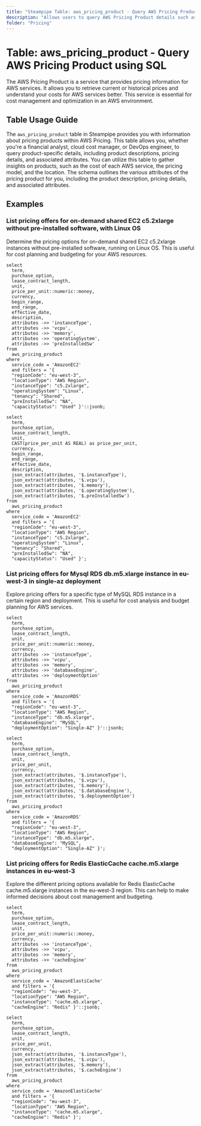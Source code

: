 ```yaml
---
title: "Steampipe Table: aws_pricing_product - Query AWS Pricing Product using SQL"
description: "Allows users to query AWS Pricing Product details such as the product's description, pricing details, and associated attributes."
folder: "Pricing"
---
```


# Table: aws_pricing_product - Query AWS Pricing Product using SQL

The AWS Pricing Product is a service that provides pricing information for AWS services. It allows you to retrieve current or historical prices and understand your costs for AWS services better. This service is essential for cost management and optimization in an AWS environment.

## Table Usage Guide

The `aws_pricing_product` table in Steampipe provides you with information about pricing products within AWS Pricing. This table allows you, whether you're a financial analyst, cloud cost manager, or DevOps engineer, to query product-specific details, including product descriptions, pricing details, and associated attributes. You can utilize this table to gather insights on products, such as the cost of each AWS service, the pricing model, and the location. The schema outlines the various attributes of the pricing product for you, including the product description, pricing details, and associated attributes.

## Examples

### List pricing offers for on-demand shared EC2 c5.2xlarge without pre-installed software, with Linux OS
Determine the pricing options for on-demand shared EC2 c5.2xlarge instances without pre-installed software, running on Linux OS. This is useful for cost planning and budgeting for your AWS resources.

```sql+postgres
select
  term,
  purchase_option,
  lease_contract_length,
  unit,
  price_per_unit::numeric::money,
  currency,
  begin_range,
  end_range,
  effective_date,
  description,
  attributes ->> 'instanceType',
  attributes ->> 'vcpu',
  attributes ->> 'memory',
  attributes ->> 'operatingSystem',
  attributes ->> 'preInstalledSw'
from
  aws_pricing_product
where
  service_code = 'AmazonEC2'
  and filters = '{
  "regionCode": "eu-west-3",
  "locationType": "AWS Region",
  "instanceType": "c5.2xlarge",
  "operatingSystem": "Linux",
  "tenancy": "Shared",
  "preInstalledSw": "NA",
  "capacityStatus": "Used" }'::jsonb;
```

```sql+sqlite
select
  term,
  purchase_option,
  lease_contract_length,
  unit,
  CAST(price_per_unit AS REAL) as price_per_unit,
  currency,
  begin_range,
  end_range,
  effective_date,
  description,
  json_extract(attributes, '$.instanceType'),
  json_extract(attributes, '$.vcpu'),
  json_extract(attributes, '$.memory'),
  json_extract(attributes, '$.operatingSystem'),
  json_extract(attributes, '$.preInstalledSw')
from
  aws_pricing_product
where
  service_code = 'AmazonEC2'
  and filters = '{
  "regionCode": "eu-west-3",
  "locationType": "AWS Region",
  "instanceType": "c5.2xlarge",
  "operatingSystem": "Linux",
  "tenancy": "Shared",
  "preInstalledSw": "NA",
  "capacityStatus": "Used" }';
```


### List pricing offers for Mysql RDS db.m5.xlarge instance in eu-west-3 in single-az deployment
Explore pricing offers for a specific type of MySQL RDS instance in a certain region and deployment. This is useful for cost analysis and budget planning for AWS services.

```sql+postgres
select
  term,
  purchase_option,
  lease_contract_length,
  unit,
  price_per_unit::numeric::money,
  currency,
  attributes ->> 'instanceType',
  attributes ->> 'vcpu',
  attributes ->> 'memory',
  attributes ->> 'databaseEngine',
  attributes ->> 'deploymentOption'
from
  aws_pricing_product
where
  service_code = 'AmazonRDS'
  and filters = '{
  "regionCode": "eu-west-3",
  "locationType": "AWS Region",
  "instanceType": "db.m5.xlarge",
  "databaseEngine": "MySQL",
  "deploymentOption": "Single-AZ" }'::jsonb;
```

```sql+sqlite
select
  term,
  purchase_option,
  lease_contract_length,
  unit,
  price_per_unit,
  currency,
  json_extract(attributes, '$.instanceType'),
  json_extract(attributes, '$.vcpu'),
  json_extract(attributes, '$.memory'),
  json_extract(attributes, '$.databaseEngine'),
  json_extract(attributes, '$.deploymentOption')
from
  aws_pricing_product
where
  service_code = 'AmazonRDS'
  and filters = '{
  "regionCode": "eu-west-3",
  "locationType": "AWS Region",
  "instanceType": "db.m5.xlarge",
  "databaseEngine": "MySQL",
  "deploymentOption": "Single-AZ" }';
```

### List pricing offers for Redis ElasticCache cache.m5.xlarge instances in eu-west-3
Explore the different pricing options available for Redis ElasticCache cache.m5.xlarge instances in the eu-west-3 region. This can help to make informed decisions about cost management and budgeting.

```sql+postgres
select
  term,
  purchase_option,
  lease_contract_length,
  unit,
  price_per_unit::numeric::money,
  currency,
  attributes ->> 'instanceType',
  attributes ->> 'vcpu',
  attributes ->> 'memory',
  attributes ->> 'cacheEngine'
from
  aws_pricing_product
where
  service_code = 'AmazonElastiCache'
  and filters = '{
  "regionCode": "eu-west-3",
  "locationType": "AWS Region",
  "instanceType": "cache.m5.xlarge",
  "cacheEngine": "Redis" }'::jsonb;
```

```sql+sqlite
select
  term,
  purchase_option,
  lease_contract_length,
  unit,
  price_per_unit,
  currency,
  json_extract(attributes, '$.instanceType'),
  json_extract(attributes, '$.vcpu'),
  json_extract(attributes, '$.memory'),
  json_extract(attributes, '$.cacheEngine')
from
  aws_pricing_product
where
  service_code = 'AmazonElastiCache'
  and filters = '{
  "regionCode": "eu-west-3",
  "locationType": "AWS Region",
  "instanceType": "cache.m5.xlarge",
  "cacheEngine": "Redis" }';
```